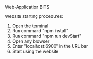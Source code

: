 Web-Application
BITS


              

Website starting procedures:

1. Open the terminal
2. Run command "npm install"
3. Run command "npm run devStart"
4. Open any browser
5. Enter "localhost:6900" in the URL bar
6. Start using the website
